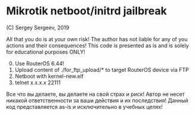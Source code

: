 # Mikrotik netboot/initrd jailbreak

(C) Sergey Sergeev, 2019

All that you do is at your own risk!
The author has not liable for any of you actions and their consequences!
This code is presented as is and is solely for educational purposes ONLY!

0) Use RouterOS 6.44!
1) Upload content of ./for_ftp_upload/* to target RouterOS device via FTP
2) Netboot with kernel-new.elf
3) telnet x.x.x.x 22111

Все что вы делаете, вы делаете на свой страх и риск!
Автор не несет никакой ответственности за ваши действия и их последствия!
Данный код представляется as-is и исключительно в учебных целях!

